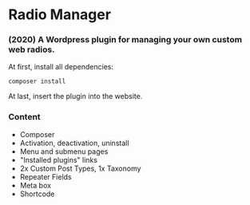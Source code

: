 # Radio Manager
### (2020) A Wordpress plugin for managing your own custom web radios.

At first, install all dependencies:

```
composer install
```

At last, insert the plugin into the website.

### Content

* Composer
* Activation, deactivation, uninstall
* Menu and submenu pages
* "Installed plugins" links
* 2x Custom Post Types, 1x Taxonomy
* Repeater Fields
* Meta box
* Shortcode
